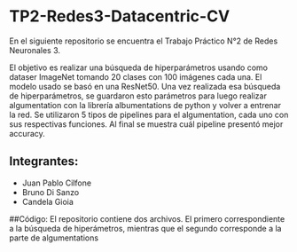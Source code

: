 

# TP2-Redes3-Datacentric-CV
En el siguiente repositorio se encuentra el Trabajo Práctico N°2 de Redes Neuronales 3.

El objetivo es realizar una búsqueda de hiperparámetros usando como dataser ImageNet tomando 20 clases con 100 imágenes cada una. El modelo usado se basó en una ResNet50. 
Una vez realizada esa búsqueda de hiperparámetros, se guardaron esto parámetros para luego realizar algumentation con la librería albumentations de python y volver a entrenar la red. Se utilizaron 5 tipos de pipelines para el algumentation, cada uno con sus respectivas funciones. Al final se muestra cuál pipeline presentó mejor accuracy.

## Integrantes:
- Juan Pablo Cilfone
- Bruno Di Sanzo
- Candela Gioia

##Código:
El repositorio contiene dos archivos. El primero correspondiente a la búsqueda de hiperámetros, mientras que el segundo corresponde a la parte de algumentations

